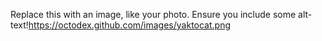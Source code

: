 Replace this with an image, like your photo. Ensure you include some alt-text!https://octodex.github.com/images/yaktocat.png
